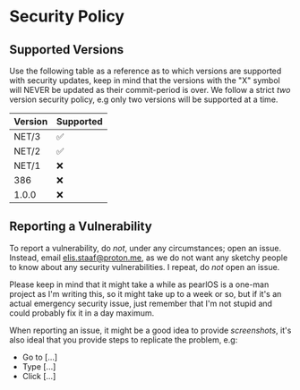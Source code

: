 # Security Policy

## Supported Versions

Use the following table as a reference as to which versions are supported
with security updates, keep in mind that the versions with the "X" symbol
will NEVER be updated as their commit-period is over. We follow a strict *two*
version security policy, e.g only two versions will be supported at a time.

| Version | Supported          |
| ------- | ------------------ |
| NET/3   | :white_check_mark: |
| NET/2   | :white_check_mark: |
| NET/1   | :x:                |
| 386     | :x:                |
| 1.0.0   | :x:                |

## Reporting a Vulnerability

To report a vulnerability, do *not*, under any circumstances; open an issue.
Instead, email <elis.staaf@proton.me>, as we do not want any sketchy people
to know about any security vulnerabilities. I repeat, do *not* open an issue.

Please keep in mind that it might take a while as pearlOS is a one-man project as
I'm writing this, so it might take up to a week or so, but if it's an actual
emergency security issue, just remember that I'm not stupid and could probably
fix it in a day maximum.

When reporting an issue, it might be a good idea to provide *screenshots*, it's
also ideal that you provide steps to replicate the problem, e.g:

* Go to \[...]
* Type \[...]
* Click \[...]
